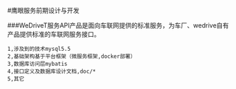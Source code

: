 #鹰眼服务前期设计与开发

###WeDriveT服务API产品是面向车联网提供的标准服务，为车厂、wedrive自有产品提供标准的车联网服务接口。

    1,涉及到的技术mysql5.5
    2,基础架构基于平台框架（微服务框架,docker部署）
    3,数据库访问层mybatis
    4,接口定义及数据库设计文档,doc/*
    5,其它